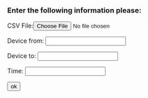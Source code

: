 

<html>

  <script src="https://ajax.googleapis.com/ajax/libs/angularjs/1.6.4/angular.min.js"></script> 
<script>
  function validateForm() {
    var csv = document.forms["myForm"]["csv"].value;
     
     
} 
  </script>
  
<body  ng-app="">  
 

<h3>Enter the following information please:</h3>

<form name="myForm">
  
  <p>
    CSV File:<input type="file" id="csv" onchange="" ng-model="csv" required/>
    <div id="csvError" ng-show="myForm.csv.$invalid"></div>
  </p>
  <p>Device from: <input type="text" name="from" ng-model="from" required></p>
  <p>Device to: <input type="text" name="to"></p>
  <p>Time: <input type="text" name="time"></p>
  
  <p><input type="button" onclick="validateForm()" value="ok" /></p>
  
</form>
</body>
</html>
